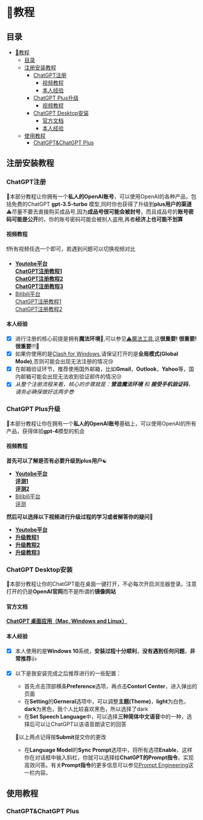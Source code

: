 # 📝教程

## 目录
- [📝教程](#教程)
  - [目录](#目录)
  - [注册安装教程](#注册安装教程)
    - [ChatGPT注册](#chatgpt注册)
      - [视频教程](#视频教程)
      - [本人经验](#本人经验)
    - [ChatGPT Plus升级](#chatgpt-plus升级)
      - [视频教程](#视频教程-1)
    - [ChatGPT Desktop安装](#chatgpt-desktop安装)
      - [官方文档](#官方文档)
      - [本人经验](#本人经验-1)
  - [使用教程](#使用教程)
    - [ChatGPT\&ChatGPT Plus](#chatgptchatgpt-plus)

## 注册安装教程
### ChatGPT注册
🎈本部分教程让你拥有一个**私人的OpenAI账号**，可以使用OpenAI的各种产品，包括免费的ChatGPT **gpt-3.5-turbo** 模型,同时你也获得了升级到**plus用户的渠道**  
⚠尽量不要去直接购买成品号,因为**成品号很可能会被封号**，而且成品号的**账号密码可能是公开**的，你的账号密码可能会被别人盗用,再者**经济上也可能不划算**  
#### 视频教程
❗所有视频任选一个即可，若遇到问题可以切换视频对比  
* **[Youtobe平台](https://www.youtube.com/)**  
**[ChatGPT注册教程1](https://www.youtube.com/watch?v=NWJeRBMpsx8&t=612s)**    
**[ChatGPT注册教程2](https://www.youtube.com/watch?v=kNVOKKLgQRQ)**  
**[ChatGPT注册教程3](https://www.youtube.com/watch?v=ceN1Sly-QuI)**  
* [Bilibili平台](https://www.bilibili.com/)  
[ChatGPT注册教程1](https://www.bilibili.com/video/BV13A41167om/?spm_id_from=333.337.search-card.all.click)    
[ChatGPT注册教程2](https://www.bilibili.com/video/BV1YM4y1D7bs/?spm_id_from=333.337.search-card.all.click)    

#### 本人经验
- [x] 进行注册的核心前提是拥有**魔法环境**👀,可以参见[⚠魔法工具](https://github.com/MossDream/Powerful-Tools-Instruction/tree/main/VPN),这**很重要! 很重要! 很重要**!!!💖
- [x] 如果你使用的是[Clash for Windows](https://github.com/MossDream/Powerful-Tools-Instruction/tree/main/VPN/Clash%20for%20Windows),请保证打开的是**全局模式(Global Mode)**,否则可能会出现无法注册的情况😢
- [x] 在邮箱验证环节，推荐使用国外邮箱，比如**Gmail**，**Outlook**，**Yahoo**等，国内邮箱可能会出现无法收到验证邮件的情况😒
- [x] *从整个注册流程来看，核心的步骤就是：**营造魔法环境** 和 **接受手机验证码**，请务必确保做好这两步😎*

### ChatGPT Plus升级
🎈本部分教程让你在拥有一个**私人的OpenAI账号**基础上，可以使用OpenAI的所有产品，获得体验**gpt-4**模型的机会
#### 视频教程
**首先可以了解是否有必要升级到plus用户**☯  
* **[Youtobe平台](https://www.youtube.com/)**  
**[评测1](https://www.youtube.com/watch?v=EuU8dPTPmDw)**  
**[评测2](https://www.youtube.com/watch?v=h8GEbEMFG3s)**  
* [Bilibili平台](https://www.bilibili.com/)  
[评测](https://www.bilibili.com/video/BV1dT411q7ek/?spm_id_from=333.337.search-card.all.click)  

**然后可以选择以下视频进行升级过程的学习或者解答你的疑问**👀
* **[Youtobe平台](https://www.youtube.com/)**
* **[升级教程1](https://www.youtube.com/watch?v=9zQmwBknYaU)**
* **[升级教程2](https://www.youtube.com/watch?v=UBbD7SJx_js)**
* **[升级教程3](https://www.youtube.com/watch?v=trtnE0Clcis)**

### ChatGPT Desktop安装
🎈本部分教程让你的ChatGPT能在桌面一键打开，不必每次开启浏览器登录。注意打开的仍是**OpenAI官网**而不是所谓的**镜像网站** 
#### 官方文档
**[ChatGPT 桌面应用（Mac, Windows and Linux）](https://github.com/lencx/ChatGPT/blob/main/README-ZH_CN.md)**  

#### 本人经验
- [x] 本人使用的是**Windows 10**系统，**安装过程十分顺利**，**没有遇到任何问题**，**非常推荐**👍
- [x] 以下是我安装完成之后推荐进行的一些配置：
     * 首先点击顶部横条**Preference**选项，再点击**Contorl Center**，进入弹出的页面
     * 在**Setting**的**Gerneral**选项中，可以调整**主题(Theme)**，**light**为白色，**dark**为黑色，我个人比较喜欢黑色，所以选择了dark
     * 在**Set Speech Language**中，可以选择**三种简体中文语音**中的一种，选择后可以让ChatGPT以该语音朗读它的回答
  
     🎁以上两点记得按**Submit**提交你的更改

     * 在**Language Model**的**Sync Prompt**选项中，将所有选项**Enable**，这样你在对话框中输入斜杠，你就可以选择给**ChatGPT的Prompt指令**，实现高效问答。有关**Prompt指令**的更多信息可以参见[Prompt Engineering](#prompt-engineering)这一栏内容。

## 使用教程
### ChatGPT&ChatGPT Plus
